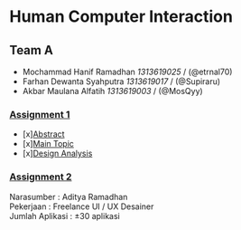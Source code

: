 # Human Computer Interaction

## Team A
- Mochammad Hanif Ramadhan *1313619025* / (@etrnal70)
- Farhan Dewanta Syahputra *1313619017* / (@Supiraru)
- Akbar Maulana Alfatih *1313619003* / (@MosQyy)

### [Assignment 1](https://github.com/etrnal70/hci/blob/master/Assignment%201/README.md)
- [x][Abstract](https://github.com/etrnal70/hci/blob/master/Assignment%201/README.md#abstract)
- [x][Main Topic](https://github.com/etrnal70/hci/blob/master/Assignment%201/README.md#main-topic)
- [x][Design Analysis](https://github.com/etrnal70/hci/blob/master/Assignment%201/README.md#design-analysis)

### [Assignment 2](https://github.com/etrnal70/hci/blob/master/Assignment%202/README.md)

Narasumber : Aditya Ramadhan\
Pekerjaan : Freelance UI / UX Desainer\
Jumlah Aplikasi : ±30 aplikasi 
